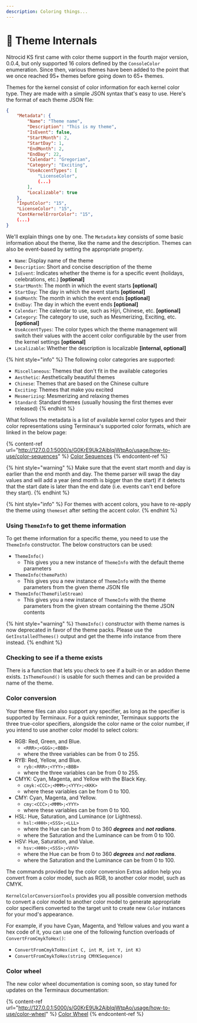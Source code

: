 ```yaml
---
description: Coloring things...
---
```


# 🎨 Theme Internals

Nitrocid KS first came with color theme support in the fourth major version, 0.0.4, but only supported 16 colors defined by the `ConsoleColor` enumeration. Since then, various themes have been added to the point that we once reached 95+ themes before going down to 65+ themes.

Themes for the kernel consist of color information for each kernel color type. They are made with a simple JSON syntax that's easy to use. Here's the format of each theme JSON file:

```json
{
    "Metadata": {
        "Name": "Theme name",
        "Description": "This is my theme",
        "IsEvent": false,
        "StartMonth": 2,
        "StartDay": 1,
        "EndMonth": 2,
        "EndDay": 22,
        "Calendar": "Gregorian",
        "Category": "Exciting",
        "UseAccentTypes": [
            "LicenseColor",
            (...)
        ],
        "Localizable": true
    },
    "InputColor": "15",
    "LicenseColor": "15",
    "ContKernelErrorColor": "15",
    (...)
}
```

We'll explain things one by one. The `Metadata` key consists of some basic information about the theme, like the name and the description. Themes can also be event-based by setting the appropriate property.

* `Name`: Display name of the theme
* `Description`: Short and concise description of the theme
* `IsEvent`: Indicates whether the theme is for a specific event (holidays, celebrations, etc.) **\[optional]**
* `StartMonth`: The month in which the event starts **\[optional]**
* `StartDay`: The day in which the event starts **\[optional]**
* `EndMonth`: The month in which the event ends **\[optional]**
* `EndDay`: The day in which the event ends **\[optional]**
* `Calendar`: The calendar to use, such as Hijri, Chinese, etc. **\[optional]**
* `Category`: The category to use, such as Mesmerizing, Exciting, etc. **\[optional]**
* `UseAccentTypes`: The color types which the theme management will switch their values with the accent color configurable by the user from the kernel settings **\[optional]**
* `Localizable`: Whether the description is localizable **\[internal, optional]**

{% hint style="info" %}
The following color categories are supported:

* `Miscellaneous`: Themes that don't fit in the available categories
* `Aesthetic`: Aesthetically beautiful themes
* `Chinese`: Themes that are based on the Chinese culture
* `Exciting`: Themes that make you excited
* `Mesmerizing`: Mesmerizing and relaxing themes
* `Standard`: Standard themes (usually housing the first themes ever released)
{% endhint %}

What follows the metadata is a list of available kernel color types and their color representations using Terminaux's supported color formats, which are linked in the below page:

{% content-ref url="http://127.0.0.1:5000/s/G0KrE9Uk2AiblqjWtpAo/usage/how-to-use/color-sequences" %}
[Color Sequences](http://127.0.0.1:5000/s/G0KrE9Uk2AiblqjWtpAo/usage/how-to-use/color-sequences)
{% endcontent-ref %}

{% hint style="warning" %}
Make sure that the event start month and day is earlier than the end month and day. The theme parser will swap the day values and will add a year (end month is bigger than the start) if it detects that the start date is later than the end date (i.e. events can't end before they start).
{% endhint %}

{% hint style="info" %}
For themes with accent colors, you have to re-apply the theme using `themeset` after setting the accent color.
{% endhint %}

### Using `ThemeInfo` to get theme information

To get theme information for a specific theme, you need to use the `ThemeInfo` constructor. The below constructors can be used:

* `ThemeInfo()`
  * This gives you a new instance of `ThemeInfo` with the default theme parameters
* `ThemeInfo(themePath)`
  * This gives you a new instance of `ThemeInfo` with the theme parameters from the given theme JSON file
* `ThemeInfo(ThemeFileStream)`
  * This gives you a new instance of `ThemeInfo` with the theme parameters from the given stream containing the theme JSON contents

{% hint style="warning" %}
`ThemeInfo()` constructor with theme names is now deprecated in favor of the theme packs. Please use the `GetInstalledThemes()` output and get the theme info instance from there instead.
{% endhint %}

### Checking to see if a theme exists

There is a function that lets you check to see if a built-in or an addon theme exists. `IsThemeFound()` is usable for such themes and can be provided a name of the theme.

### Color conversion

Your theme files can also support any specifier, as long as the specifier is supported by Terminaux. For a quick reminder, Terminaux supports the three true-color specifiers, alongside the color name or the color number, if you intend to use another color model to select colors:

* RGB: Red, Green, and Blue.
  * `<RRR>;<GGG>;<BBB>`
  * where the three variables can be from 0 to 255.
* RYB: Red, Yellow, and Blue.
  * `ryb:<RRR>;<YYY>;<BBB>`
  * where the three variables can be from 0 to 255.
* CMYK: Cyan, Magenta, and Yellow with the Black Key.
  * `cmyk:<CCC>;<MMM>;<YYY>;<KKK>`
  * where these variables can be from 0 to 100.
* CMY: Cyan, Magenta, and Yellow.
  * `cmy:<CCC>;<MMM>;<YYY>`
  * where these variables can be from 0 to 100.
* HSL: Hue, Saturation, and Luminance (or Lightness).
  * `hsl:<HHH>;<SSS>;<LLL>`
  * where the Hue can be from 0 to 360 _**degrees**_ and _**not radians**_.
  * where the Saturation and the Luminance can be from 0 to 100.
* HSV: Hue, Saturation, and Value.
  * `hsv:<HHH>;<SSS>;<VVV>`
  * where the Hue can be from 0 to 360 _**degrees**_ and _**not radians**_.
  * where the Saturation and the Luminance can be from 0 to 100.

The commands provided by the color conversion Extras addon help you convert from a color model, such as RGB, to another color model, such as CMYK.

`KernelColorConversionTools` provides you all possible conversion methods to convert a color model to another color model to generate appropriate color specifiers converted to the target unit to create new `Color` instances for your mod's appearance.

For example, if you have Cyan, Magenta, and Yellow values and you want a hex code of it, you can use one of the following function overloads of `ConvertFromCmykToHex()`:

* `ConvertFromCmykToHex(int C, int M, int Y, int K)`
* `ConvertFromCmykToHex(string CMYKSequence)`

### Color wheel

The new color wheel documentation is coming soon, so stay tuned for updates on the Terminaux documentation:

{% content-ref url="http://127.0.0.1:5000/s/G0KrE9Uk2AiblqjWtpAo/usage/how-to-use/color-wheel" %}
[Color Wheel](http://127.0.0.1:5000/s/G0KrE9Uk2AiblqjWtpAo/usage/how-to-use/color-wheel)
{% endcontent-ref %}
